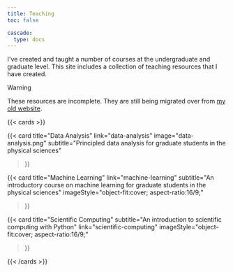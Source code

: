 ```yaml
---
title: Teaching
toc: false

cascade:
  type: docs
---
```


I've created and taught a number of courses at the undergraduate and graduate level. This site includes a collection of teaching resources that I have created.

> [!WARNING]
> These resources are incomplete. They are still being migrated over from [my old website](https://andycasey.github.io/). 

{{< cards >}}

  {{< card
        title="Data Analysis"
        link="data-analysis"
        image="data-analysis.png"
        subtitle="Principled data analysis for graduate students in the physical sciences"
  >}}

  {{< card
        title="Machine Learning"
        link="machine-learning"
        subtitle="An introductory course on machine learning for graduate students in the physical sciences"
        imageStyle="object-fit:cover; aspect-ratio:16/9;"
  >}}

  {{< card
        title="Scientific Computing"
        subtitle="An introduction to scientific computing with Python"
        link="scientific-computing"
        imageStyle="object-fit:cover; aspect-ratio:16/9;"
  >}}

{{< /cards >}}

